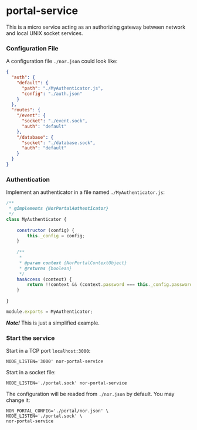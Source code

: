 # portal-service

This is a micro service acting as an authorizing gateway between network and local UNIX 
socket services.

### Configuration File

A configuration file `./nor.json` could look like:

```json
{
  "auth": {
    "default": {
      "path": "./MyAuthenticator.js",
      "config": "./auth.json"
    }
  },
  "routes": {
    "/event": {
      "socket": "./event.sock",
      "auth": "default"
    },
    "/database": {
      "socket": "./database.sock",
      "auth": "default"      
    }
  }
}
```

### Authentication

Implement an authenticator in a file named `./MyAuthenticator.js`:

```js
/**
 * @implements {NorPortalAuthenticator}
 */
class MyAuthenticator {
    
    constructor (config) {
        this._config = config;
    }
    
    /**
     * 
     * @param context {NorPortalContextObject}
     * @returns {boolean}
     */
    hasAccess (context) {
        return !!context && (context.password === this._config.password);
    }
    
}

module.exports = MyAuthenticator;
```

***Note!*** This is just a simplified example.

### Start the service

Start in a TCP port `localhost:3000`:

```
NODE_LISTEN='3000' nor-portal-service
```

Start in a socket file:

```
NODE_LISTEN='./portal.sock' nor-portal-service
```

The configuration will be readed from `./nor.json` by default. You may change it:

```
NOR_PORTAL_CONFIG='./portal/nor.json' \
NODE_LISTEN='./portal.sock' \
nor-portal-service
```
